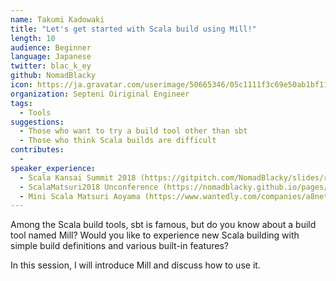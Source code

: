 ```yaml
---
name: Takumi Kadowaki
title: "Let's get started with Scala build using Mill!"
length: 10
audience: Beginner
language: Japanese
twitter: blac_k_ey
github: NomadBlacky
icon: https://ja.gravatar.com/userimage/50665346/05c1111f3c69e50ab1bf11e8637575a4.png?size=200
organization: Septeni Oiriginal Engineer
tags:
  - Tools
suggestions:
  - Those who want to try a build tool other than sbt
  - Those who think Scala builds are difficult
contributes:
  - 
speaker_experience:
  - Scala Kansai Summit 2018 (https://gitpitch.com/NomadBlacky/slides/readable-code-in-scala#/)
  - ScalaMatsuri2018 Unconference (https://nomadblacky.github.io/pages/2018-03-18-111619-scalamatsuri.md.html)
  - Mini Scala Matsuri Aoyama (https://www.wantedly.com/companies/a8net/post_articles/120109)
---
```

Among the Scala build tools, sbt is famous, but do you know about a build tool named Mill? Would you like to experience new Scala building with simple build definitions and various built-in features?

In this session, I will introduce Mill and discuss how to use it.
